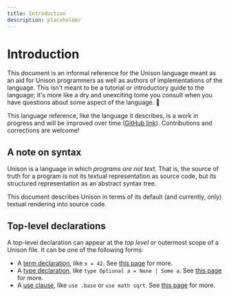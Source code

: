 ```yaml
---
title: Introduction
description: placeholder
---
```


# Introduction

This document is an informal reference for the Unison language meant as an aid for Unison programmers as well as authors of implementations of the language. This isn't meant to be a tutorial or introductory guide to the language; it's more like a dry and unexciting tome you consult when you have questions about some aspect of the language. 🧐

This language reference, like the language it describes, is a work in progress and will be improved over time ([GitHub link](https://github.com/unisonweb/unisonweb-org/blob/master/src/data/docs/language-reference/README.md)). Contributions and corrections are welcome!

## A note on syntax
Unison is a language in which _programs are not text_. That is, the source of truth for a program is not its textual representation as source code, but its structured representation as an abstract syntax tree.

This document describes Unison in terms of its default (and currently, only) textual rendering into source code.

## Top-level declarations

A top-level declaration can appear at the _top level_ or outermost scope of a Unison file. It can be one of the following forms:

* A [term declaration][term], like `x = 42`. See [this page][term] for more.
* A [type declaration][type], like `type Optional a = None | Some a`. See [this page][type] for more.
* A [use clause][use], like `use .base` or `use math sqrt`. See [this page][use] for more.

[term]: /docs/language-reference/term-declarations
[type]: /docs/language-reference/type-declarations
[use]:  /docs/language-reference/use
